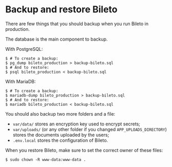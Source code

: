 # Backup and restore Bileto

There are few things that you should backup when you run Bileto in production.

The database is the main component to backup.

With PostgreSQL:

```console
$ # To create a backup:
$ pg_dump bileto_production > backup-bileto.sql
$ # And to restore:
$ psql bileto_production < backup-bileto.sql
```

With MariaDB:

```console
$ # To create a backup:
$ mariadb-dump bileto_production > backup-bileto.sql
$ # And to restore:
$ mariadb bileto_production < backup-bileto.sql
```

You should also backup two more folders and a file:

- `var/data/` stores an encryption key used to encrypt secrets;
- `var/uploads/` (or any other folder if you changed `APP_UPLOADS_DIRECTORY`) stores the documents uploaded by the users;
- `.env.local` stores the configuration of Bileto.

When you restore Bileto, make sure to set the correct owner of these files:

```console
$ sudo chown -R www-data:www-data .
```
